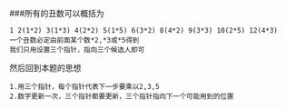 ###所有的丑数可以概括为
```
1 2(1*2) 3(1*3) 4(2*2) 5(1*5) 6(3*2) 8(4*2) 9(3*3) 10(2*5) 12(4*3)
一个丑数必定由前面某个数*2,*3或*5得到
我们只用设置三个指针，指向三个候选人即可
```
然后回到本题的思想
```
1.用三个指针，每个指针代表下一步要乘以2,3,5
2.数字更新一次，三个指针都要更新，三个指针指向下一个可能用到的位置
```
